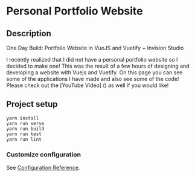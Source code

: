 # Personal Portfolio Website

## Description
One Day Build: Portfolio Website in VueJS and Vuetify + Invision Studio

I recently realized that I did not have a personal portfolio website so I decided to make one! This was the result of a few hours of designing and developing a website with Vuejs and Vuetify. On this page you can see some of the applications I have made and also see some of the code! 
Please check out the [YouTube Video] () as well if you would like!


## Project setup
```
yarn install
yarn run serve
yarn run build
yarn run test
yarn run lint
```
### Customize configuration
See [Configuration Reference](https://cli.vuejs.org/config/).
